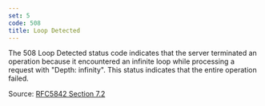 ```yaml
---
set: 5
code: 508
title: Loop Detected
---
```


The 508 Loop Detected status code indicates that the server terminated an
operation because it encountered an infinite loop while processing a request
with "Depth: infinity".  This status indicates that the entire operation failed.

Source: [RFC5842 Section 7.2][1]

[1]: <http://tools.ietf.org/html/rfc5842#section-7.2>